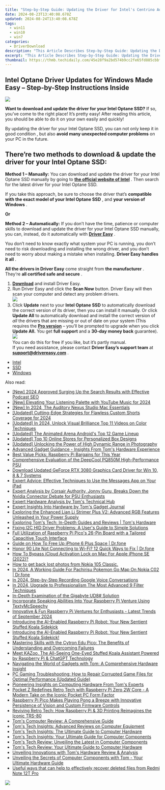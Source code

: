 ```yaml
---
title: "Step-by-Step Guide: Updating the Driver for Intel's Centrino Advance-N 6235 Chip"
date: 2024-08-23T13:40:08.678Z
updated: 2024-08-24T13:40:08.678Z
tags:
  - win11
  - win10
  - win7
categories:
  - DriverDownload
description: "This Article Describes Step-by-Step Guide: Updating the Driver for Intel's Centrino Advance-N 6235 Chip"
excerpt: "This Article Describes Step-by-Step Guide: Updating the Driver for Intel's Centrino Advance-N 6235 Chip"
thumbnail: https://thmb.techidaily.com/45e28f9a2bd574b9cc2fe65fd885cbbf79b57e7d44fbc8bb793a1cd727c98e95.jpg
---
```


## Intel Optane Driver Updates for Windows Made Easy – Step-by-Step Instructions Inside

![](https://images.drivereasy.com/wp-content/uploads/2018/12/snap000142.png)

 **Want to download and update the driver for your Intel Optane SSD?** If so, you’ve come to the right place! It’s pretty easy! After reading this article, you should be able to do it on your own easily and quickly!

 By updating the driver for your Intel Optane SSD, you can not only keep it in good condition , but also   **avoid many unexpected computer problems**  on your PC in the future.

## **There’re two methods to download & update the driver for your Intel Optane SSD:**

**Method 1 – Manually:**  You can download and update the driver for your Intel Optane SSD manually by going to **[the official website of Intel](https://www.intel.com/content/www/us/en/homepage.html)**  . Then search for the latest driver for your Intel Optane SSD.

 If you take this approach, be sure to choose the driver that’s **compatible with the exact model of your Intel Optane SSD** , and **your version of Windows** .

**Or**

**Method 2 – Automatically:**   If you don’t have the time, patience or computer skills to download and update the driver for your Intel Optane SSD manually, you can, instead, do it automatically with **[Driver Easy](https://tools.techidaily.com/drivereasy/download/)**  .

 You don’t need to know exactly what system your PC is running, you don’t need to risk downloading and installing the wrong driver, and you don’t need to worry about making a mistake when installing. **Driver Easy handles it all** .

**All the drivers in Driver Easy** come straight from **the manufacturer** . They‘re **all certified safe and secure** .

1. **[Download](https://tools.techidaily.com/drivereasy/download/)**  and install Driver Easy.
2. Run Driver Easy and click the **Scan Now**  button. Driver Easy will then scan your computer and detect any problem drivers.  
![](https://images.drivereasy.com/wp-content/uploads/2018/12/snap000027-2.png)
3. Click **Update**  next to your **Intel Optane SSD** to automatically download the correct version of its driver, then you can install it manually. Or click **Update All**  to automatically download and install the correct version of _all_  the drivers that are missing or out of date on your system (This requires the **[Pro version](https://tools.techidaily.com/drivereasy/download/)**  – you’ll be prompted to upgrade when you click **Update All.** You get **full support**  and a **30-day money back**  guarantee).  
![](https://images.drivereasy.com/wp-content/uploads/2018/12/snap000143.png)  
 You can do this for free if you like, but it’s partly manual.  
 If you need assistance, please contact **Driver Easy’s support team** at [**support@drivereasy.com**](https://tools.techidaily.com/drivereasy/download/) .

* [Intel](https://tools.techidaily.com/drivereasy/download/)
* [SSD](https://tools.techidaily.com/drivereasy/download/)
* [Windows](https://tools.techidaily.com/drivereasy/download/)

<ins class="adsbygoogle"
     style="display:block"
     data-ad-format="autorelaxed"
     data-ad-client="ca-pub-7571918770474297"
     data-ad-slot="1223367746"></ins>



<ins class="adsbygoogle"
     style="display:block"
     data-ad-client="ca-pub-7571918770474297"
     data-ad-slot="8358498916"
     data-ad-format="auto"
     data-full-width-responsive="true"></ins>

<span class="atpl-alsoreadstyle">Also read:</span>
<div><ul>
<li><a href="https://vp-tips.techidaily.com/new-2024-approved-surging-up-the-search-results-with-effective-podcast-seo/"><u>[New] 2024 Approved  Surging Up the Search Results with Effective Podcast SEO</u></a></li>
<li><a href="https://facebook-video-share.techidaily.com/new-elevating-your-listening-palette-with-youtube-music-for-2024/"><u>[New] Elevating Your Listening Palette with YouTube Music for 2024</u></a></li>
<li><a href="https://remote-screen-capture.techidaily.com/new-in-2024-the-auditory-nexus-studio-mac-essentials/"><u>[New] In 2024, The Auditory Nexus  Studio Mac Essentials</u></a></li>
<li><a href="https://facebook-video-share.techidaily.com/updated-cutting-edge-strategies-for-flawless-custom-shorts-coverage-for-2024/"><u>[Updated] Cutting-Edge Strategies for Flawless Custom Shorts Coverage for 2024</u></a></li>
<li><a href="https://fox-glue.techidaily.com/updated-in-2024-unlock-visual-brilliance-top-11-videos-on-color-techniques/"><u>[Updated] In 2024, Unlock Visual Brilliance  Top 11 Videos on Color Techniques</u></a></li>
<li><a href="https://video-screen-grab.techidaily.com/updated-the-animated-arena-androids-top-12-game-lineup/"><u>[Updated] The Animated Arena  Android's Top 12 Game Lineup</u></a></li>
<li><a href="https://some-tips.techidaily.com/updated-top-10-online-stores-for-personalized-box-designs/"><u>[Updated] Top 10 Online Stores for Personalized Box Designs</u></a></li>
<li><a href="https://fox-helps.techidaily.com/updated-unlocking-the-power-of-high-dynamic-range-in-photography/"><u>[Updated] Unlocking the Power of High Dynamic Range in Photography</u></a></li>
<li><a href="https://hardware-tips.techidaily.com/advanced-gadget-guidance-insights-from-toms-hardware-experience/"><u>Advanced Gadget Guidance - Insights From Tom's Hardware Experience</u></a></li>
<li><a href="https://hardware-updates.techidaily.com/best-value-picks-raspberry-pi-bargains-for-this-year/"><u>Best Value Picks: Raspberry Pi Bargains for This Year</u></a></li>
<li><a href="https://hardware-updates.techidaily.com/comprehensive-evaluation-of-the-deepcool-pq850m-high-performance-psu/"><u>Comprehensive Evaluation of the DeepCool PQ850M High-Performance PSU</u></a></li>
<li><a href="https://win-amazing.techidaily.com/download-updated-geforce-rtx-3080-graphics-card-driver-for-win-10-8-and-7-systems/"><u>Download Updated GeForce RTX 3080 Graphics Card Driver for Win 10, 8 & 7 Systems</u></a></li>
<li><a href="https://tech-recovery.techidaily.com/expert-advice-effective-techniques-to-use-the-messages-app-on-your-ipad/"><u>Expert Advice: Effective Techniques to Use the Messages App on Your iPad</u></a></li>
<li><a href="https://hardware-updates.techidaily.com/expert-analysis-by-corsair-authority-jonny-guru-breaks-down-the-nvidia-connector-debate-for-psu-enthusiasts/"><u>Expert Analysis by Corsair Authority, Jonny Guru, Breaks Down the Nvidia Connector Debate for PSU Enthusiasts</u></a></li>
<li><a href="https://hardware-updates.techidaily.com/expert-hardware-analysis-by-toms-technical-hub/"><u>Expert Hardware Analysis by Tom's Technical Hub</u></a></li>
<li><a href="https://hardware-updates.techidaily.com/expert-insights-into-hardware-by-toms-gadget-journal/"><u>Expert Insights Into Hardware by Tom's Gadget Journal</u></a></li>
<li><a href="https://hardware-updates.techidaily.com/exploring-the-enhanced-lian-li-strimer-plus-v2-advanced-rgb-features-unleashed-in-your-power-supply/"><u>Exploring the Enhanced Lian Li Strimer Plus V2: Advanced RGB Features Unleashed in Your Power Supply</u></a></li>
<li><a href="https://hardware-updates.techidaily.com/exploring-toms-tech-in-depth-guides-and-reviews-toms-hardware/"><u>Exploring Tom's Tech: In-Depth Guides and Reviews | Tom's Hardware</u></a></li>
<li><a href="https://driver-download.techidaily.com/fixing-i2c-hid-driver-problems-a-users-guide-to-simple-solutions/"><u>Fixing I2C HID Driver Problems: A User's Guide to Simple Solutions</u></a></li>
<li><a href="https://hardware-updates.techidaily.com/full-utilization-of-raspberry-pi-picos-26-pin-board-with-a-tailored-capacitive-touch-interface/"><u>Full Utilization of Raspberry Pi Pico's 26-Pin Board with a Tailored Capacitive Touch Interface</u></a></li>
<li><a href="https://phone-solutions.techidaily.com/guide-on-how-to-free-up-iphone-6-plus-space-drfone-by-drfone-ios-full-data-eraser-ios-full-data-eraser/"><u>Guide on How To Free Up iPhone 6 Plus Space | Dr.fone</u></a></li>
<li><a href="https://change-location.techidaily.com/honor-90-lite-not-connecting-to-wi-fi-12-quick-ways-to-fix-drfone-by-drfone-fix-android-problems-fix-android-problems/"><u>Honor 90 Lite Not Connecting to Wi-Fi? 12 Quick Ways to Fix | Dr.fone</u></a></li>
<li><a href="https://activate-lock.techidaily.com/how-to-bypass-icloud-activation-lock-on-mac-for-apple-iphone-se-2022-by-drfone-ios/"><u>How To Bypass iCloud Activation Lock on Mac For Apple iPhone SE (2022)?</u></a></li>
<li><a href="https://blog-min.techidaily.com/how-to-get-back-lost-photos-from-nokia-105-classic-by-fonelab-android-recover-photos/"><u>How to get back lost photos from Nokia 105 Classic.</u></a></li>
<li><a href="https://android-pokemon-go.techidaily.com/in-2024-a-working-guide-for-pachirisu-pokemon-go-map-on-nokia-c02-drfone-by-drfone-virtual-android/"><u>In 2024, A Working Guide For Pachirisu Pokemon Go Map On Nokia C02 | Dr.fone</u></a></li>
<li><a href="https://screen-sharing-recording.techidaily.com/in-2024-step-by-step-recording-google-voice-conversations/"><u>In 2024, Step-by-Step  Recording Google Voice Conversations</u></a></li>
<li><a href="https://some-skills.techidaily.com/in-2024-upgrade-to-professionalism-the-most-advanced-9-filter-techniques/"><u>In 2024, Upgrade to Professionalism  The Most Advanced 9 Filter Techniques</u></a></li>
<li><a href="https://hardware-updates.techidaily.com/in-depth-examination-of-the-gigabyte-ud8-solution/"><u>In-Depth Examination of the Gigabyte UD8# Solution</u></a></li>
<li><a href="https://hardware-updates.techidaily.com/incorporate-speaking-abilities-into-your-raspberry-pi-venture-using-textymcspeechy/"><u>Incorporate Speaking Abilities Into Your Raspberry Pi Venture Using TextyMcSpeechy</u></a></li>
<li><a href="https://hardware-updates.techidaily.com/innovative-and-fun-raspberry-pi-ventures-for-enthusiasts-latest-trends-of-september-2024/"><u>Innovative & Fun Raspberry Pi Ventures for Enthusiasts - Latest Trends of September 2024</u></a></li>
<li><a href="https://hardware-updates.techidaily.com/introducing-the-ai-enabled-raspberry-pi-robot-your-new-sentient-stuffed-koala-sidekick/"><u>Introducing the AI-Enabled Raspberry Pi Robot: Your New Sentient Stuffed Koala Sidekick</u></a></li>
<li><a href="https://hardware-updates.techidaily.com/1723964503618-introducing-the-ai-enabled-raspberry-pi-robot-your-new-sentient-stuffed-koala-sidekick/"><u>Introducing the AI-Enabled Raspberry Pi Robot: Your New Sentient Stuffed Koala Sidekick!</u></a></li>
<li><a href="https://hardware-updates.techidaily.com/mastering-skills-with-the-cytron-edu-pico-the-benefits-of-understanding-and-overcoming-failures/"><u>Mastering Skills with the Cytron Edu Pico: The Benefits of Understanding and Overcoming Failures</u></a></li>
<li><a href="https://hardware-updates.techidaily.com/meet-kazoo-the-all-seeing-one-eyed-stuffed-koala-assistant-powered-by-raspberry-pi-and-chatgpt-technology/"><u>Meet KAZoo, The All-Seeing One-Eyed Stuffed Koala Assistant Powered by Raspberry Pi & ChatGPT Technology</u></a></li>
<li><a href="https://hardware-updates.techidaily.com/navigating-the-world-of-gadgets-with-tom-a-comprehensive-hardware-insight/"><u>Navigating the World of Gadgets with Tom: A Comprehensive Hardware Insight</u></a></li>
<li><a href="https://win-answers.techidaily.com/pc-gaming-troubleshooting-how-to-repair-corrupted-game-files-for-optimal-performance-updated-guide/"><u>PC Gaming Troubleshooting: How to Repair Corrupted Game Files for Optimal Performance (Updated Guide)</u></a></li>
<li><a href="https://hardware-updates.techidaily.com/pioneering-insights-on-computing-hardware-from-toms-experts/"><u>Pioneering Insights on Computing Hardware From Tom's Experts</u></a></li>
<li><a href="https://hardware-updates.techidaily.com/pocket-z-redefines-retro-tech-with-raspberry-pi-zero-2w-core-a-modern-take-on-the-iconic-pocket-pc-form-factor/"><u>Pocket Z Redefines Retro Tech with Raspberry Pi Zero 2W Core - A Modern Take on the Iconic Pocket PC Form Factor</u></a></li>
<li><a href="https://hardware-updates.techidaily.com/raspberry-pi-pico-makes-playing-pong-a-breeze-with-innovative-persistence-of-vision-and-custom-firmware-controls/"><u>Raspberry Pi Pico Makes Playing Pong a Breeze with Innovative Persistence of Vision and Custom Firmware Controls</u></a></li>
<li><a href="https://hardware-updates.techidaily.com/reviving-retro-tech-how-raspberry-pi-and-3d-printing-reimagines-the-iconic-trs-80/"><u>Reviving Retro Tech: How Raspberry Pi & 3D Printing Reimagines the Iconic TRS-80</u></a></li>
<li><a href="https://hardware-updates.techidaily.com/toms-computer-review-a-comprehensive-guide/"><u>Tom's Computer Review: A Comprehensive Guide</u></a></li>
<li><a href="https://hardware-updates.techidaily.com/toms-tech-insights-advanced-reviews-on-computer-equipment/"><u>Tom's Tech Insights: Advanced Reviews on Computer Equipment</u></a></li>
<li><a href="https://hardware-updates.techidaily.com/toms-tech-insights-the-ultimate-guide-to-computer-hardware/"><u>Tom's Tech Insights: The Ultimate Guide to Computer Hardware</u></a></li>
<li><a href="https://hardware-updates.techidaily.com/toms-tech-insights-your-ultimate-guide-for-computer-components/"><u>Tom's Tech Insights: Your Ultimate Guide for Computer Components</u></a></li>
<li><a href="https://hardware-updates.techidaily.com/toms-tech-review-unveiling-the-latest-in-computer-components/"><u>Tom's Tech Review: Unveiling the Latest in Computer Components</u></a></li>
<li><a href="https://hardware-updates.techidaily.com/toms-tech-review-your-ultimate-guide-to-computer-hardware/"><u>Tom's Tech Review: Your Ultimate Guide to Computer Hardware</u></a></li>
<li><a href="https://hardware-updates.techidaily.com/unveiling-innovations-with-toms-hardware-review-and-analysis/"><u>Unveiling Innovations with Tom's Hardware Review & Analysis</u></a></li>
<li><a href="https://hardware-updates.techidaily.com/unveiling-the-secrets-of-computer-components-with-tom-your-ultimate-hardware-guide/"><u>Unveiling the Secrets of Computer Components with Tom - Your Ultimate Hardware Guide</u></a></li>
<li><a href="https://techidaily.com/useful-ways-that-can-help-to-effectively-recover-deleted-files-from-redmi-note-12t-pro-by-fonelab-android-recover-data/"><u>Useful ways that can help to effectively recover deleted files from Redmi Note 12T Pro</u></a></li>
</ul></div>

<!-- affiliate ads begin -->
<a href="https://store.nero.com/order/checkout.php?PRODS=42296740&QTY=1&AFFILIATE=108875&CART=1"><img src="https://www.nero.com/nero-com-wAssets/img/banners/2023/biu/Nero_BackItUp_Screen_2.webp" border="0"></a>
<!-- affiliate ads end -->